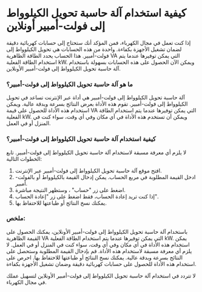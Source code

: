 كيفية استخدام آلة حاسبة تحويل الكيلوواط إلى فولت-أمبير أونلاين
==============================================================

إذا كنت تعمل في مجال الكهرباء، فمن المؤكد أنك ستحتاج إلى حسابات كهربائية دقيقة لضمان تشغيل الأجهزة بكفاءة. واحدة من هذه الحسابات هي تحويل الكيلوواط إلى فولت-أمبير. هذا الحساب يحدد الطاقة الظاهرية VA التي يمكن توفيرها عندما يتم استخدام الطاقة الفعلية kW. ويمكن الآن الحصول على هذه الحسابات بسهولة باستخدام آلة حاسبة تحويل الكيلوواط إلى فولت-أمبير الأونلاين.

###  ما هو آلة حاسبة تحويل الكيلوواط إلى فولت-أمبير؟ 

آلة حاسبة تحويل الكيلوواط إلى فولت-أمبير هي أداة عبر الإنترنت تساعد في تحويل الكيلوواط إلى فولت-أمبير. تقوم هذه الأداة بعرض النتائج بسرعة وبدقة عالية. ويمكن استخدام هذه الأداة للحصول على قيمة VA التي يمكن توفيرها عندما يتم استخدام الطاقة الفعلية kW. ويمكن أن تستخدم هذه الأداة في أي مكان وفي أي وقت، سواء كنت في المنزل أو في العمل.

###  كيفية استخدام آلة حاسبة تحويل الكيلوواط إلى فولت-أمبير؟ 

لا يلزم أي معرفة مسبقة لاستخدام آلة حاسبة تحويل الكيلوواط إلى فولت-أمبير. تابع الخطوات التالية:

1. افتح موقع آلة حاسبة تحويل الكيلوواط إلى فولت-أمبير عبر الإنترنت.
2. ادخل القيمة المطلوبة في مربع الحساب. يمكن إدخال القيمة بالكيلوواط أو بالفولت-أمبير.
3. اضغط على زر "حساب" ، وستظهر النتيجة مباشرة.
4. إذا كنت تريد إعادة الحساب، فقط اضغط على زر "إعادة الحساب".
5. يمكنك نسخ النتائج أو طباعتها للاحتفاظ بها.

###  ملخص: 

باستخدام آلة حاسبة تحويل الكيلوواط إلى فولت-أمبير الأونلاين، يمكنك الحصول على القيمة الظاهرية VA التي يمكن توفيرها عندما يتم استخدام الطاقة الفعلية kW. يمكن استخدام هذه الأداة في أي مكان وفي أي وقت، سواء كنت في المنزل أو في العمل. لا يلزم أي معرفة مسبقة لاستخدام هذه الأداة. قم بإدخال القيمة المطلوبة وستحصل على النتائج بسرعة وبدقة عالية. يمكنك نسخ النتائج أو طباعتها للاحتفاظ بها. احرص على استخدام هذه الأداة للحصول على حسابات كهربائية دقيقة وضمان تشغيل الأجهزة بكفاءة.

لا تتردد في استخدام آلة حاسبة تحويل الكيلوواط إلى فولت-أمبير الأونلاين لتسهيل عملك في مجال الكهرباء.
